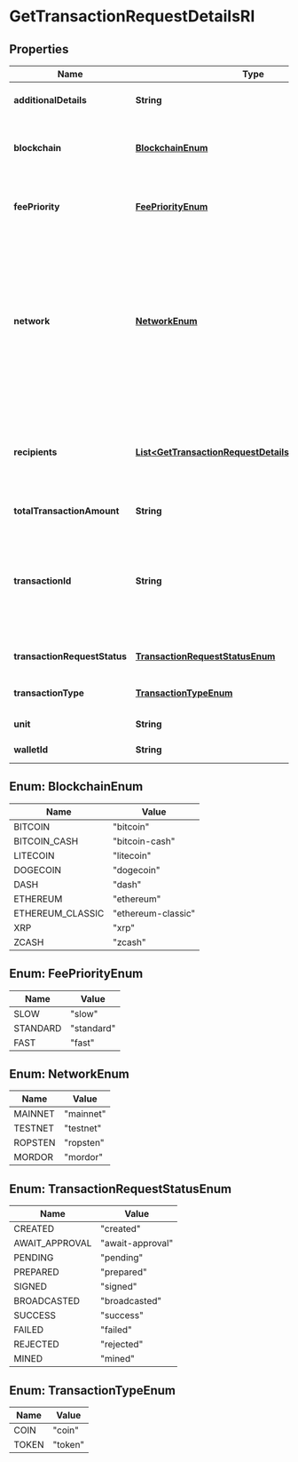 

# GetTransactionRequestDetailsRI


## Properties

| Name | Type | Description | Notes |
|------------ | ------------- | ------------- | -------------|
|**additionalDetails** | **String** | Defines an optional note for additional details. |  |
|**blockchain** | [**BlockchainEnum**](#BlockchainEnum) | Represents the specific blockchain protocol name, e.g. Ethereum, Bitcoin, etc. |  |
|**feePriority** | [**FeePriorityEnum**](#FeePriorityEnum) | Defines the priority for the fee, if it is \&quot;slow\&quot;, \&quot;standard\&quot; or \&quot;fast\&quot;. |  |
|**network** | [**NetworkEnum**](#NetworkEnum) | Represents the name of the blockchain network used; blockchain networks are usually identical as technology and software, but they differ in data, e.g. - \&quot;mainnet\&quot; is the live network with actual data while networks like \&quot;testnet\&quot;, \&quot;ropsten\&quot; are test networks. |  |
|**recipients** | [**List&lt;GetTransactionRequestDetailsRIRecipientsInner&gt;**](GetTransactionRequestDetailsRIRecipientsInner.md) | Represents a list of recipient addresses with the respective amounts. In account-based protocols like Ethereum there is only one address in this list. |  |
|**totalTransactionAmount** | **String** | Defines the total transaction amount. |  |
|**transactionId** | **String** | Represents the unique identifier of a transaction, i.e. it could be transactionId in UTXO-based protocols like Bitcoin, and transaction hash in Ethereum blockchain. |  [optional] |
|**transactionRequestStatus** | [**TransactionRequestStatusEnum**](#TransactionRequestStatusEnum) | Defines the status of the transaction request, e.g. pending. |  |
|**transactionType** | [**TransactionTypeEnum**](#TransactionTypeEnum) | Defines the transaction type, if it is for coins or tokens. |  |
|**unit** | **String** | Defines the unit of the amount. |  |
|**walletId** | **String** | Defines the unique ID of the Wallet. |  |



## Enum: BlockchainEnum

| Name | Value |
|---- | -----|
| BITCOIN | &quot;bitcoin&quot; |
| BITCOIN_CASH | &quot;bitcoin-cash&quot; |
| LITECOIN | &quot;litecoin&quot; |
| DOGECOIN | &quot;dogecoin&quot; |
| DASH | &quot;dash&quot; |
| ETHEREUM | &quot;ethereum&quot; |
| ETHEREUM_CLASSIC | &quot;ethereum-classic&quot; |
| XRP | &quot;xrp&quot; |
| ZCASH | &quot;zcash&quot; |



## Enum: FeePriorityEnum

| Name | Value |
|---- | -----|
| SLOW | &quot;slow&quot; |
| STANDARD | &quot;standard&quot; |
| FAST | &quot;fast&quot; |



## Enum: NetworkEnum

| Name | Value |
|---- | -----|
| MAINNET | &quot;mainnet&quot; |
| TESTNET | &quot;testnet&quot; |
| ROPSTEN | &quot;ropsten&quot; |
| MORDOR | &quot;mordor&quot; |



## Enum: TransactionRequestStatusEnum

| Name | Value |
|---- | -----|
| CREATED | &quot;created&quot; |
| AWAIT_APPROVAL | &quot;await-approval&quot; |
| PENDING | &quot;pending&quot; |
| PREPARED | &quot;prepared&quot; |
| SIGNED | &quot;signed&quot; |
| BROADCASTED | &quot;broadcasted&quot; |
| SUCCESS | &quot;success&quot; |
| FAILED | &quot;failed&quot; |
| REJECTED | &quot;rejected&quot; |
| MINED | &quot;mined&quot; |



## Enum: TransactionTypeEnum

| Name | Value |
|---- | -----|
| COIN | &quot;coin&quot; |
| TOKEN | &quot;token&quot; |



